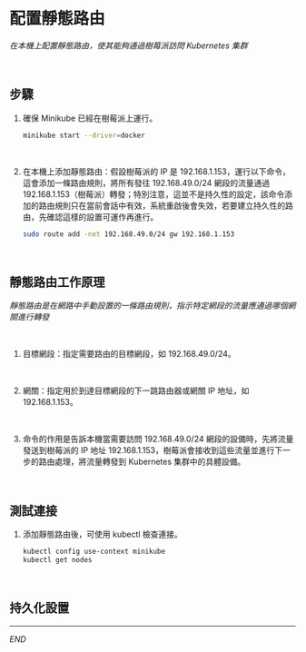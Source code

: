 # 配置靜態路由

_在本機上配置靜態路由，使其能夠通過樹莓派訪問 Kubernetes 集群_

<br>

## 步驟

1. 確保 Minikube 已經在樹莓派上運行。

    ```bash
    minikube start --driver=docker
    ```

<br>

2. 在本機上添加靜態路由：假設樹莓派的 IP 是 192.168.1.153，運行以下命令，這會添加一條路由規則，將所有發往 192.168.49.0/24 網段的流量通過 192.168.1.153（樹莓派）轉發；特別注意，這並不是持久性的設定，該命令添加的路由規則只在當前會話中有效，系統重啟後會失效，若要建立持久性的路由，先確認這樣的設置可運作再進行。

    ```bash
    sudo route add -net 192.168.49.0/24 gw 192.168.1.153
    ```

<br>

## 靜態路由工作原理

_靜態路由是在網路中手動設置的一條路由規則，指示特定網段的流量應通過哪個網關進行轉發_

<br>

1. 目標網段：指定需要路由的目標網段，如 192.168.49.0/24。

<br>

2. 網關：指定用於到達目標網段的下一跳路由器或網關 IP 地址，如 192.168.1.153。

<br>

3. 命令的作用是告訴本機當需要訪問 192.168.49.0/24 網段的設備時，先將流量發送到樹莓派的 IP 地址 192.168.1.153，樹莓派會接收到這些流量並進行下一步的路由處理，將流量轉發到 Kubernetes 集群中的具體設備。

<br>

## 測試連接

1. 添加靜態路由後，可使用 kubectl 檢查連接。

    ```bash
    kubectl config use-context minikube
    kubectl get nodes
    ```

<br>

## 持久化設置
___

_END_